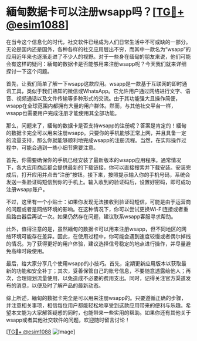 # 緬甸数据卡可以注册wsapp吗？[[TG💪+ @esim1088](https://t.me/s/esim1088)]

在当今这个信息化的时代，社交软件已经成为人们日常生活中不可或缺的一部分。无论是国内还是国外，各种各样的社交应用层出不穷，而其中一款名为“wsapp”的应用近年来也逐渐走进了不少人的视野。对于一些身在缅甸的朋友来说，他们可能会有这样的疑问：緬甸的数据卡是否能够用来注册wsapp呢？今天我们就来详细探讨一下这个问题。

首先，让我们简单了解一下wsapp这款应用。wsapp是一款基于互联网的即时通讯工具，类似于我们熟知的微信或WhatsApp。它允许用户通过网络进行文字、语音、视频通话以及文件传输等多种形式的交流。由于其功能强大且操作简便，wsapp在全球范围内都拥有大量的用户群体。然而，与其他社交平台一样，wsapp也需要用户完成注册才能使用其全部功能。

那么，问题来了，緬甸的数据卡是否支持wsapp的注册呢？答案是肯定的！緬甸的数据卡完全可以用来注册wsapp。只要你的手机能够正常上网，并且具备一定的流量支持，那么你就能够顺利地完成wsapp的注册流程。当然，在实际操作过程中，可能会遇到一些小细节需要注意。

首先，你需要确保你的手机已经安装了最新版本的wsapp应用程序。通常情况下，各大应用商店都会提供最新的下载链接，你可以直接搜索并下载安装。安装完成后，打开应用并点击“注册”按钮。接下来，按照提示输入你的手机号码，系统会发送一条验证码短信到你的手机上。输入收到的验证码后，设置好密码，即可成功注册wsapp账户。

不过，这里有一个小贴士：如果你发现无法接收到验证码短信，可能是由于运营商的问题或者是网络环境的影响。在这种情况下，你可以尝试更换Wi-Fi连接或者重启路由器后再试一次。如果仍然存在问题，建议联系wsapp客服寻求帮助。

此外，值得注意的是，虽然緬甸的数据卡可以用来注册wsapp，但不同地区的网络环境可能存在差异。因此，在使用过程中，你可能会遇到速度较慢或者偶尔掉线的情况。为了获得更好的用户体验，建议选择信号稳定的地点进行操作，并尽量避免高峰时段使用。

最后，给大家分享几个使用wsapp的小技巧。首先，定期更新应用版本以获取最新的功能和安全补丁；其次，妥善保管自己的账号信息，不要随意透露给他人；再次，合理规划流量使用，以免造成不必要的费用支出。同时，记得关注官方渠道发布的消息，以便及时了解产品的最新动态。

综上所述，緬甸的数据卡完全是可以用来注册wsapp的。只要遵循正确的步骤，并注意相关事项，相信每位用户都能轻松地享受到这款应用带来的便利与乐趣。希望本文能为大家解答疑惑的同时，也能带来一些实用的帮助。如果你还有其他关于wsapp或者其他社交软件的问题，欢迎随时留言讨论！

[[TG💪+ @esim1088](https://t.me/s/esim1088) ![Image](https://i.postimg.cc/4NQfJmqS/Snipaste-2025-05-13-00-14-12.png)]